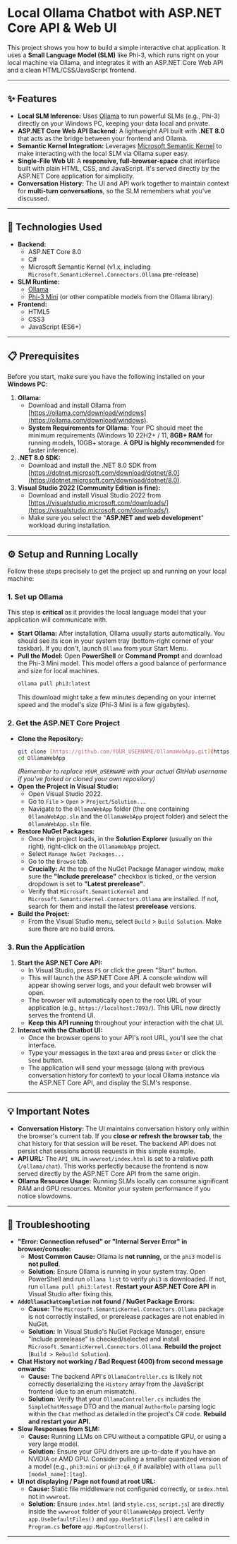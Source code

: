 ﻿# Local Ollama Chatbot with ASP.NET Core API & Web UI

This project shows you how to build a simple interactive chat application. It uses a **Small Language Model (SLM)** like Phi-3, which runs right on your local machine via Ollama, and integrates it with an ASP.NET Core Web API and a clean HTML/CSS/JavaScript frontend.

---

## ✨ Features

* **Local SLM Inference:** Uses [Ollama](https://ollama.com/) to run powerful SLMs (e.g., Phi-3) directly on your Windows PC, keeping your data local and private.
* **ASP.NET Core Web API Backend:** A lightweight API built with **.NET 8.0** that acts as the bridge between your frontend and Ollama.
* **Semantic Kernel Integration:** Leverages [Microsoft Semantic Kernel](https://learn.microsoft.com/en-us/semantic-kernel/) to make interacting with the local SLM via Ollama super easy.
* **Single-File Web UI:** A **responsive, full-browser-space** chat interface built with plain HTML, CSS, and JavaScript. It's served directly by the ASP.NET Core application for simplicity.
* **Conversation History:** The UI and API work together to maintain context for **multi-turn conversations**, so the SLM remembers what you've discussed.

---

## 🚀 Technologies Used

* **Backend:**
    * ASP.NET Core 8.0
    * C#
    * Microsoft Semantic Kernel (v1.x, including `Microsoft.SemanticKernel.Connectors.Ollama` pre-release)
* **SLM Runtime:**
    * [Ollama](https://ollama.com/)
    * [Phi-3 Mini](https://ollama.com/library/phi3) (or other compatible models from the Ollama library)
* **Frontend:**
    * HTML5
    * CSS3
    * JavaScript (ES6+)

---

## 📋 Prerequisites

Before you start, make sure you have the following installed on your **Windows PC**:

1.  **Ollama:**
    * Download and install Ollama from [https://ollama.com/download/windows](https://ollama.com/download/windows).
    * **System Requirements for Ollama:** Your PC should meet the minimum requirements (Windows 10 22H2+ / 11, **8GB+ RAM** for running models, 10GB+ storage. A **GPU is highly recommended** for faster inference).
2.  **.NET 8.0 SDK:**
    * Download and install the .NET 8.0 SDK from [https://dotnet.microsoft.com/download/dotnet/8.0](https://dotnet.microsoft.com/download/dotnet/8.0).
3.  **Visual Studio 2022 (Community Edition is fine):**
    * Download and install Visual Studio 2022 from [https://visualstudio.microsoft.com/downloads/](https://visualstudio.microsoft.com/downloads/).
    * Make sure you select the "**ASP.NET and web development**" workload during installation.

---

## ⚙️ Setup and Running Locally

Follow these steps precisely to get the project up and running on your local machine:

### 1. Set up Ollama

This step is **critical** as it provides the local language model that your application will communicate with.

* **Start Ollama:** After installation, Ollama usually starts automatically. You should see its icon in your system tray (bottom-right corner of your taskbar). If you don't, launch `Ollama` from your Start Menu.
* **Pull the Model:** Open **PowerShell** or **Command Prompt** and download the Phi-3 Mini model. This model offers a good balance of performance and size for local machines.
    ```bash
    ollama pull phi3:latest
    ```
    This download might take a few minutes depending on your internet speed and the model's size (Phi-3 Mini is a few gigabytes).

### 2. Get the ASP.NET Core Project

* **Clone the Repository:**
    ```bash
    git clone [https://github.com/YOUR_USERNAME/OllamaWebApp.git](https://github.com/YOUR_USERNAME/OllamaWebApp.git)
    cd OllamaWebApp
    ```
    *(Remember to replace `YOUR_USERNAME` with your actual GitHub username if you've forked or cloned your own repository)*
* **Open the Project in Visual Studio:**
    * Open Visual Studio 2022.
    * Go to `File` > `Open` > `Project/Solution...`
    * Navigate to the `OllamaWebApp` folder (the one containing `OllamaWebApp.sln` and the `OllamaWebApp` project folder) and select the `OllamaWebApp.sln` file.
* **Restore NuGet Packages:**
    * Once the project loads, in the **Solution Explorer** (usually on the right), right-click on the `OllamaWebApp` project.
    * Select `Manage NuGet Packages...`
    * Go to the `Browse` tab.
    * **Crucially:** At the top of the NuGet Package Manager window, make sure the **"Include prerelease"** checkbox is ticked, or the version dropdown is set to **"Latest prerelease"**.
    * Verify that `Microsoft.SemanticKernel` and `Microsoft.SemanticKernel.Connectors.Ollama` are installed. If not, search for them and install the latest **prerelease** versions.
* **Build the Project:**
    * From the Visual Studio menu, select `Build` > `Build Solution`. Make sure there are no build errors.

### 3. Run the Application

1.  **Start the ASP.NET Core API:**
    * In Visual Studio, press `F5` or click the green "Start" button.
    * This will launch the ASP.NET Core API. A console window will appear showing server logs, and your default web browser will open.
    * The browser will automatically open to the root URL of your application (e.g., `https://localhost:7093/`). This URL now directly serves the frontend UI.
    * **Keep this API running** throughout your interaction with the chat UI.
2.  **Interact with the Chatbot UI:**
    * Once the browser opens to your API's root URL, you'll see the chat interface.
    * Type your messages in the text area and press `Enter` or click the `Send` button.
    * The application will send your message (along with previous conversation history for context) to your local Ollama instance via the ASP.NET Core API, and display the SLM's response.

---

## 💡 Important Notes

* **Conversation History:** The UI maintains conversation history only within the browser's current tab. If you **close or refresh the browser tab**, the chat history for that session will be reset. The backend API does not persist chat sessions across requests in this simple example.
* **API URL:** The `API_URL` in `wwwroot/index.html` is set to a relative path (`/ollama/chat`). This works perfectly because the frontend is now served directly by the ASP.NET Core API from the same origin.
* **Ollama Resource Usage:** Running SLMs locally can consume significant RAM and GPU resources. Monitor your system performance if you notice slowdowns.

---

## 🤝 Troubleshooting

* **"Error: Connection refused" or "Internal Server Error" in browser/console:**
    * **Most Common Cause:** Ollama is **not running**, or the `phi3` model is **not pulled**.
    * **Solution:** Ensure Ollama is running in your system tray. Open PowerShell and run `ollama list` to verify `phi3` is downloaded. If not, run `ollama pull phi3:latest`. **Restart your ASP.NET Core API** in Visual Studio after fixing this.
* **`AddOllamaChatCompletion` not found / NuGet Package Errors:**
    * **Cause:** The `Microsoft.SemanticKernel.Connectors.Ollama` package is not correctly installed, or prerelease packages are not enabled in NuGet.
    * **Solution:** In Visual Studio's NuGet Package Manager, ensure "Include prerelease" is checked/selected and install `Microsoft.SemanticKernel.Connectors.Ollama`. **Rebuild the project** (`Build > Rebuild Solution`).
* **Chat History not working / Bad Request (400) from second message onwards:**
    * **Cause:** The backend API's `OllamaController.cs` is likely not correctly deserializing the `History` array from the JavaScript frontend (due to an enum mismatch).
    * **Solution:** Verify that your `OllamaController.cs` includes the `SimpleChatMessage` DTO and the manual `AuthorRole` parsing logic within the `Chat` method as detailed in the project's C# code. **Rebuild and restart your API.**
* **Slow Responses from SLM:**
    * **Cause:** Running LLMs on CPU without a compatible GPU, or using a very large model.
    * **Solution:** Ensure your GPU drivers are up-to-date if you have an NVIDIA or AMD GPU. Consider pulling a smaller quantized version of a model (e.g., `phi3:mini` or `phi3:q4_0` if available) with `ollama pull [model_name]:[tag]`.
* **UI not displaying / Page not found at root URL:**
    * **Cause:** Static file middleware not configured correctly, or `index.html` not in `wwwroot`.
    * **Solution:** Ensure `index.html` (and `style.css`, `script.js`) are directly inside the `wwwroot` folder of your `OllamaWebApp` project. Verify `app.UseDefaultFiles()` and `app.UseStaticFiles()` are called in `Program.cs` **before** `app.MapControllers()`.

---